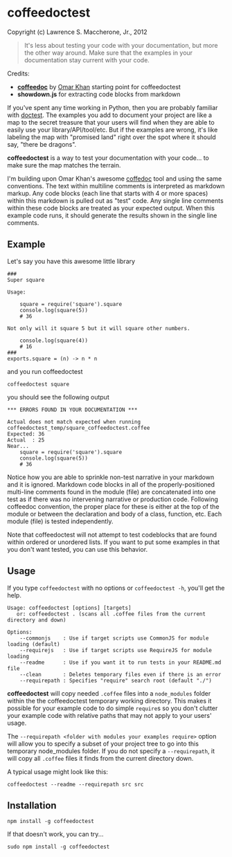 # coffeedoctest #
Copyright (c) Lawrence S. Maccherone, Jr., 2012

> It's less about testing your code with your documentation, but more the other way around.
> Make sure that the examples in your documentation stay current with your code.

Credits:

* [**coffeedoc**](https://github.com/omarkhan/coffeedoc) by [Omar Khan](http://omarkhan) starting point for coffeedoctest
* **showdown.js** for extracting code blocks from markdown

If you've spent any time working in Python, then you are probably familiar with 
[doctest](http://docs.python.org/release/2.5.2/lib/module-doctest.html). The examples you add to document
your project are like a map to the secret treasure that your users will find when they are able to easily
use your library/API/tool/etc. But if the examples are wrong, it's like labeling the map with 
"promised land" right over the spot where it should say, "there be dragons".

**coffeedoctest** is a way to test your documentation with your code... to make sure the map matches the terrain.

I'm building upon Omar Khan's awesome [coffedoc](https://github.com/omarkhan/coffeedoc) tool and using the 
same conventions. The text within multiline comments is interpreted as markdown markup. Any code blocks (each line 
that starts with 4 or more spaces) within this markdown is pulled out as "test" code. Any single line comments 
within these code blocks are treated as your expected output. When this example code runs, it should generate 
the results shown in the single line comments.

## Example ##

Let's say you have this awesome little library

    ###
    Super square
    
    Usage:
        
        square = require('square').square
        console.log(square(5))
        # 36
        
    Not only will it square 5 but it will square other numbers.
    
        console.log(square(4))
        # 16
    ###
    exports.square = (n) -> n * n   
    
and you run coffeedoctest

    coffeedoctest square
    
you should see the following output

    *** ERRORS FOUND IN YOUR DOCUMENTATION ***
    
    Actual does not match expected when running coffeedoctest_temp/square_coffeedoctest.coffee
    Expected: 36
    Actual  : 25
    Near...
        square = require('square').square
        console.log(square(5))
        # 36

Notice how you are able to sprinkle non-test narrative in your markdown and it is ignored. Markdown
code blocks in all of the properly-positioned multi-line comments found in the 
module (file) are  concatenated into one test as if there was no intervening narrative or production 
code. Following coffeedoc convention, the proper place for these is either at the top of the module or
between the declaration and body of a class, function, etc. Each module (file) is tested
independently.

Note that coffeedoctest will not attempt to test codeblocks that are found within ordered or unordered
lists. If you want to put some examples in that you don't want tested, you can use this behavior.

## Usage ##

If you type `coffeedoctest` with no options or `coffeedoctest -h`, you'll get the help.

    Usage: coffeedoctest [options] [targets]
       or: coffeedoctest . (scans all .coffee files from the current directory and down)
    
    Options:
        --commonjs    : Use if target scripts use CommonJS for module loading (default)
        --requirejs   : Use if target scripts use RequireJS for module loading
        --readme      : Use if you want it to run tests in your README.md file
        --clean       : Deletes temporary files even if there is an error
        --requirepath : Specifies "require" search root (default "./")
        
**coffeedoctest** will copy needed `.coffee` files into a `node_modules` folder within the the coffeedoctest temporary 
working directory. This makes it possible for your example code to do simple `require`s so you don't 
clutter your example code with relative paths that may not apply to your users' usage.

The `--requirepath <folder with modules your examples require>` option will allow you to specify a subset of your 
project tree to go into this temporary node_modules folder. If you do not specify a `--requirepath`, it will copy 
all `.coffee` files it finds from the current directory down.

A typical usage might look like this:

    coffeedoctest --readme --requirepath src src

## Installation ##

    npm install -g coffeedoctest
    
If that doesn't work, you can try...

    sudo npm install -g coffeedoctest

